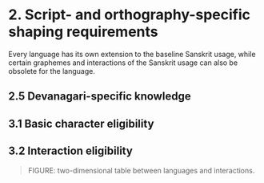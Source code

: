 # 2. Script- and orthography-specific shaping requirements

Every language has its own extension to the baseline Sanskrit usage, while certain graphemes and interactions of the Sanskrit usage can also be obsolete for the language.

## 2.5 Devanagari-specific knowledge

## 3.1 Basic character eligibility

<!-- Baseline: Sanskrit
The classic Sanskrit alphabet:
|A| |Aa| |I| |Ii| |U| |Uu| |Vocalicr| |Vocalicrr| |Vocalicl| |Vocalicll| |E| |Ai| |O| |Au|
|Ka| |Kha| |Ga| |Gha| |Nga| |Ca| |Cha| |Ja| |Jha| |Nya| |Tta| |Ttha| |Dda| |Ddha| |Nna| |Ta| |Tha| |Da| |Dha| |Na| |Pa| |Pha| |Ba| |Bha| |Ma|
|Ya| |Ra| |La| |Va| |Sha| |Ssa| |Sa| |Ha|
with signs ◌|Signvirama| ◌|Signaa| |Signi|◌ ◌|Signii| ◌|Signu| ◌|Signuu| ◌|Signvocalicr| ◌|Signvocalicrr| ◌|Signvocalicl| ◌|Signvocalicll| ◌|Signe| ◌|Signai| ◌|Signo| ◌|Signau| ◌|Signanusvara| ◌|Signvisarga|, a modifier letter |Avagraha|, and a marginal sign ◌|Signcandrabindu|.
Various dependent forms and complex bases.
Hindi
Marathi
Nepali
Theoretical completion -->

## 3.2 Interaction eligibility

> FIGURE: two-dimensional table between languages and interactions.

<!-- - Nukta: Generally used on consonant letters, the sign nukta is a secondary modifier that theoretically can actually be applied to any letter and signs. The interaction is often restricted with actual language usage: Hindi: Dda, Ddha; Perso-Arabic: Ka, Kha, Ga, Ja, Pha; English: Ja, Pha; Marathi, Nepali: Ra (Technical consideration: <Ra_Signnukta, Signvirama, <L>> as one of the two ways of encoding R-Deva, if later operations do not consider the <Ra, Signnukta> sequence anymore.); Kashmiri: Ca, Cha, Ja

- Complex bases: CC conjuncts, especially `*_ra` for stemmed letters; Cv conjuncts such as ra_usign, ra_uusign, ha_rsignvocalic. `*Ra`: K|Kh|G|Gh|C|J|Jh|Ny|Nn|T|Th|D|Dh|N|P|Ph|B|Bh|M|Y|L|V|Sh|Ss|S|H

- Dependent form: vowel letter -> sign (only trailing; both sides often encoded atomically), consonant letter -> sign (leading, trailing, and coda; ) `*`: K|Kh|G|Gh|C|J|Jh|Ny|Nn|T|Th|Dh|N|P|Ph|B|Bh|M|Y|R|L|V|Sh|Ss|S

- [Sanskrit has a repha form on a vowel base. Not well supported by shaping engines.]

Combined interactions:

- Dependent forms (i.e., half forms) of obscure conjuncts (i.e., CC conjuncts). `*R`: K|Kh|G|Gh|C|J|Jh|Ny|Nn|T|Th|Dh|N|P|Ph|B|Bh|M|Y|L|V|Sh|Ss|S -->
